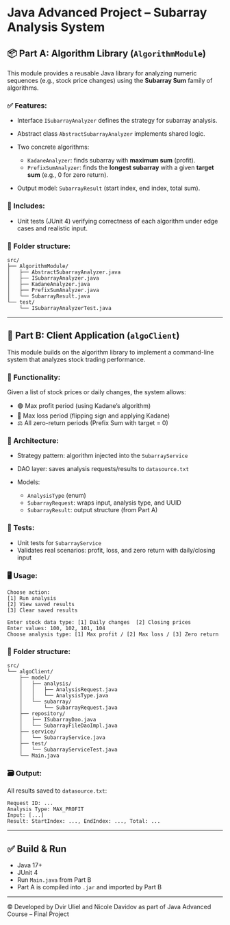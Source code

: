 # Java Advanced Project – Subarray Analysis System

## 📦 Part A: Algorithm Library (`AlgorithmModule`)

This module provides a reusable Java library for analyzing numeric sequences (e.g., stock price changes) using the **Subarray Sum** family of algorithms.

### ✅ Features:

* Interface `ISubarrayAnalyzer` defines the strategy for subarray analysis.
* Abstract class `AbstractSubarrayAnalyzer` implements shared logic.
* Two concrete algorithms:

  * `KadaneAnalyzer`: finds subarray with **maximum sum** (profit).
  * `PrefixSumAnalyzer`: finds the **longest subarray** with a given **target sum** (e.g., 0 for zero return).
* Output model: `SubarrayResult` (start index, end index, total sum).

### 🧪 Includes:

* Unit tests (JUnit 4) verifying correctness of each algorithm under edge cases and realistic input.

### 📁 Folder structure:

```
src/
├── AlgorithmModule/
│   ├── AbstractSubarrayAnalyzer.java
│   ├── ISubarrayAnalyzer.java
│   ├── KadaneAnalyzer.java
│   ├── PrefixSumAnalyzer.java
│   └── SubarrayResult.java
└── test/
    └── ISubarrayAnalyzerTest.java
```

---

## 💼 Part B: Client Application (`algoClient`)

This module builds on the algorithm library to implement a command-line system that analyzes stock trading performance.

### 🧠 Functionality:

Given a list of stock prices or daily changes, the system allows:

* 🟢 Max profit period (using Kadane’s algorithm)
* 🔴 Max loss period (flipping sign and applying Kadane)
* ⚖️ All zero-return periods (Prefix Sum with target = 0)

### 🧩 Architecture:

* Strategy pattern: algorithm injected into the `SubarrayService`
* DAO layer: saves analysis requests/results to `datasource.txt`
* Models:

  * `AnalysisType` (enum)
  * `SubarrayRequest`: wraps input, analysis type, and UUID
  * `SubarrayResult`: output structure (from Part A)

### 🧪 Tests:

* Unit tests for `SubarrayService`
* Validates real scenarios: profit, loss, and zero return with daily/closing input

### 🖥 Usage:

```
Choose action:
[1] Run analysis
[2] View saved results
[3] Clear saved results

Enter stock data type: [1] Daily changes  [2] Closing prices
Enter values: 100, 102, 101, 104
Choose analysis type: [1] Max profit / [2] Max loss / [3] Zero return
```

### 📁 Folder structure:

```
src/
└── algoClient/
    ├── model/
    │   ├── analysis/
    │   │   ├── AnalysisRequest.java
    │   │   └── AnalysisType.java
    │   └── subarray/
    │       └── SubarrayRequest.java
    ├── repository/
    │   ├── ISubarrayDao.java
    │   └── SubarrayFileDaoImpl.java
    ├── service/
    │   └── SubarrayService.java
    ├── test/
    │   └── SubarrayServiceTest.java
    └── Main.java
```

### 🗃 Output:

All results saved to `datasource.txt`:

```
Request ID: ...
Analysis Type: MAX_PROFIT
Input: [...]
Result: StartIndex: ..., EndIndex: ..., Total: ...
```

---

## ✅ Build & Run

* Java 17+
* JUnit 4
* Run `Main.java` from Part B
* Part A is compiled into `.jar` and imported by Part B

---

© Developed by Dvir Uliel and Nicole Davidov as part of Java Advanced Course – Final Project

